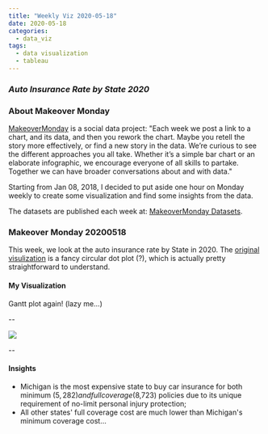 ```yaml
---
title: "Weekly Viz 2020-05-18"
date: 2020-05-18
categories:
  - data_viz
tags:
  - data visualization
  - tableau
---
```


### *Auto Insurance Rate by State 2020*


### About Makeover Monday

[MakeoverMonday](http://www.makeovermonday.co.uk/) is a social data project:
"Each week we post a link to a chart, and its data, and then you rework the chart.
Maybe you retell the story more effectively, or find a new story in the data.
We’re curious to see the different approaches you all take. Whether it’s a simple bar chart or an elaborate infographic, we encourage everyone of all skills to partake.
Together we can have broader conversations about and with data."

Starting from Jan 08, 2018, I decided to put aside one hour on Monday weekly to create some visualization and find some insights from the data.

The datasets are published each week at: [MakeoverMonday Datasets](http://www.makeovermonday.co.uk/data/).

### Makeover Monday 20200518

This week, we look at the auto insurance rate by State in 2020. The [original visulization](https://howmuch.net/articles/car-insurance-rates-in-2020) is a fancy circular dot plot (?), which is actually pretty straightforward to understand.  

#### My Visualization

Gantt plot again! (lazy me...)  

--  

<div class='tableauPlaceholder' id='viz1589850946650' style='position: relative'>
<noscript><a href='#'>
  <img alt=' ' src='https:&#47;&#47;public.tableau.com&#47;static&#47;images&#47;Ma&#47;MakeOverMonday2020518AutoInsuranceRatebyState2020&#47;AutoInsuranceRate2020&#47;1_rss.png' style='border: none' />
</a></noscript>
<object class='tableauViz'  style='display:none;'>
  <param name='host_url' value='https%3A%2F%2Fpublic.tableau.com%2F' />
  <param name='embed_code_version' value='3' />
  <param name='site_root' value='' />
  <param name='name' value='MakeOverMonday2020518AutoInsuranceRatebyState2020&#47;AutoInsuranceRate2020' />
  <param name='tabs' value='no' />
  <param name='toolbar' value='yes' />
  <param name='static_image' value='https:&#47;&#47;public.tableau.com&#47;static&#47;images&#47;Ma&#47;MakeOverMonday2020518AutoInsuranceRatebyState2020&#47;AutoInsuranceRate2020&#47;1.png' />
  <param name='animate_transition' value='yes' />
  <param name='display_static_image' value='yes' />
  <param name='display_spinner' value='yes' />
  <param name='display_overlay' value='yes' />
  <param name='display_count' value='yes' />
</object></div>      
<script type='text/javascript'>              
  var divElement = document.getElementById('viz1589850946650');         
  var vizElement = divElement.getElementsByTagName('object')[0];              
  if ( divElement.offsetWidth > 800 ) { vizElement.style.width='1000px';vizElement.style.height='627px';} else if ( divElement.offsetWidth > 500 ) { vizElement.style.width='1000px';vizElement.style.height='627px';} else { vizElement.style.width='100%';vizElement.style.height='877px';}            
  var scriptElement = document.createElement('script');            
  scriptElement.src = 'https://public.tableau.com/javascripts/api/viz_v1.js';            
  vizElement.parentNode.insertBefore(scriptElement, vizElement);            
</script>
  
  
--  

#### Insights
* Michigan is the most expensive state to buy car insurance for both minimum ($5,282) and full coverage ($8,723) policies due to its unique requirement of no-limit personal injury protection;  
* All other states' full coverage cost are much lower than Michigan's minimum coverage cost...  

